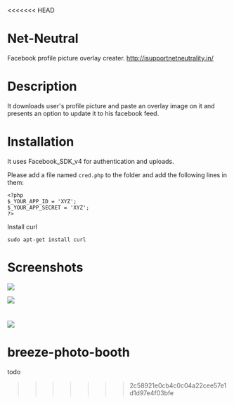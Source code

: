 <<<<<<< HEAD
# Net-Neutral
Facebook profile picture overlay creater.
http://isupportnetneutrality.in/

# Description
It downloads user's profile picture and paste an overlay image on it and presents an option to update it to his facebook feed.

# Installation
It uses Facebook_SDK_v4 for authentication and uploads.

Please add a file named `cred.php` to the folder and add the following lines in them:

```
<?php
$_YOUR_APP_ID = 'XYZ';
$_YOUR_APP_SECRET = 'XYZ';
?>
```

Install curl

```
sudo apt-get install curl
```

# Screenshots
![](http://i.imgur.com/g9EDY8n.png)

![](http://i.imgur.com/MIKC0ut.png)

![](http://i.imgur.com/hoYn7LD.png)
=======
# breeze-photo-booth
todo
>>>>>>> 2c58921e0cb4c0c04a22cee57e1d1d97e4f03bfe
